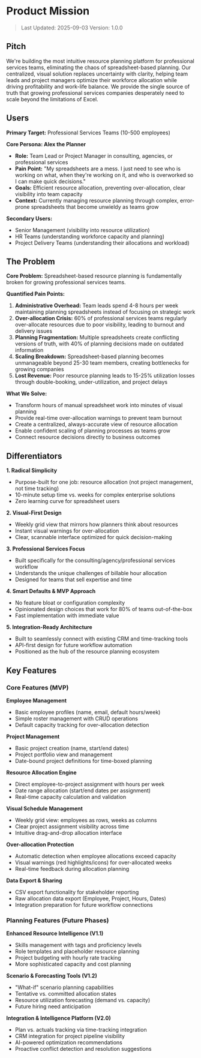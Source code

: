 # Product Mission

> Last Updated: 2025-09-03
> Version: 1.0.0

## Pitch

We're building the most intuitive resource planning platform for professional services teams, eliminating the chaos of spreadsheet-based planning. Our centralized, visual solution replaces uncertainty with clarity, helping team leads and project managers optimize their workforce allocation while driving profitability and work-life balance. We provide the single source of truth that growing professional services companies desperately need to scale beyond the limitations of Excel.

## Users

**Primary Target:** Professional Services Teams (10-500 employees)

**Core Persona: Alex the Planner**
- **Role:** Team Lead or Project Manager in consulting, agencies, or professional services
- **Pain Point:** "My spreadsheets are a mess. I just need to see who is working on what, when they're working on it, and who is overworked so I can make quick decisions."
- **Goals:** Efficient resource allocation, preventing over-allocation, clear visibility into team capacity
- **Context:** Currently managing resource planning through complex, error-prone spreadsheets that become unwieldy as teams grow

**Secondary Users:**
- Senior Management (visibility into resource utilization)
- HR Teams (understanding workforce capacity and planning)
- Project Delivery Teams (understanding their allocations and workload)

## The Problem

**Core Problem:** Spreadsheet-based resource planning is fundamentally broken for growing professional services teams.

**Quantified Pain Points:**
1. **Administrative Overhead:** Team leads spend 4-8 hours per week maintaining planning spreadsheets instead of focusing on strategic work
2. **Over-allocation Crisis:** 60% of professional services teams regularly over-allocate resources due to poor visibility, leading to burnout and delivery issues
3. **Planning Fragmentation:** Multiple spreadsheets create conflicting versions of truth, with 40% of planning decisions made on outdated information
4. **Scaling Breakdown:** Spreadsheet-based planning becomes unmanageable beyond 25-30 team members, creating bottlenecks for growing companies
5. **Lost Revenue:** Poor resource planning leads to 15-25% utilization losses through double-booking, under-utilization, and project delays

**What We Solve:**
- Transform hours of manual spreadsheet work into minutes of visual planning
- Provide real-time over-allocation warnings to prevent team burnout
- Create a centralized, always-accurate view of resource allocation
- Enable confident scaling of planning processes as teams grow
- Connect resource decisions directly to business outcomes

## Differentiators

**1. Radical Simplicity**
- Purpose-built for one job: resource allocation (not project management, not time tracking)
- 10-minute setup time vs. weeks for complex enterprise solutions
- Zero learning curve for spreadsheet users

**2. Visual-First Design**
- Weekly grid view that mirrors how planners think about resources
- Instant visual warnings for over-allocation
- Clear, scannable interface optimized for quick decision-making

**3. Professional Services Focus**
- Built specifically for the consulting/agency/professional services workflow
- Understands the unique challenges of billable hour allocation
- Designed for teams that sell expertise and time

**4. Smart Defaults & MVP Approach**
- No feature bloat or configuration complexity
- Opinionated design choices that work for 80% of teams out-of-the-box
- Fast implementation with immediate value

**5. Integration-Ready Architecture**
- Built to seamlessly connect with existing CRM and time-tracking tools
- API-first design for future workflow automation
- Positioned as the hub of the resource planning ecosystem

## Key Features

### Core Features (MVP)

**Employee Management**
- Basic employee profiles (name, email, default hours/week)
- Simple roster management with CRUD operations
- Default capacity tracking for over-allocation detection

**Project Management**
- Basic project creation (name, start/end dates)
- Project portfolio view and management
- Date-bound project definitions for time-boxed planning

**Resource Allocation Engine**
- Direct employee-to-project assignment with hours per week
- Date range allocation (start/end dates per assignment)
- Real-time capacity calculation and validation

**Visual Schedule Management**
- Weekly grid view: employees as rows, weeks as columns
- Clear project assignment visibility across time
- Intuitive drag-and-drop allocation interface

**Over-allocation Protection**
- Automatic detection when employee allocations exceed capacity
- Visual warnings (red highlights/icons) for over-allocated weeks
- Real-time feedback during allocation planning

**Data Export & Sharing**
- CSV export functionality for stakeholder reporting
- Raw allocation data export (Employee, Project, Hours, Dates)
- Integration preparation for future workflow connections

### Planning Features (Future Phases)

**Enhanced Resource Intelligence (V1.1)**
- Skills management with tags and proficiency levels
- Role templates and placeholder resource planning
- Project budgeting with hourly rate tracking
- More sophisticated capacity and cost planning

**Scenario & Forecasting Tools (V1.2)**
- "What-if" scenario planning capabilities
- Tentative vs. committed allocation states
- Resource utilization forecasting (demand vs. capacity)
- Future hiring need anticipation

**Integration & Intelligence Platform (V2.0)**
- Plan vs. actuals tracking via time-tracking integration
- CRM integration for project pipeline visibility
- AI-powered optimization recommendations
- Proactive conflict detection and resolution suggestions
